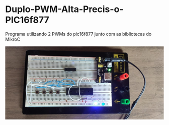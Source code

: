 # Duplo-PWM-Alta-Precis-o-PIC16f877

Programa utilizando 2 PWMs do pic16f877 junto com as bibliotecas do MikroC


![alt text](https://github.com/Guiimartinho/Duplo-PWM-Alta-Precis-o-PIC16f877/blob/main/WhatsApp%20Image%202020-12-03%20at%2015.51.02%20(1).jpeg)


